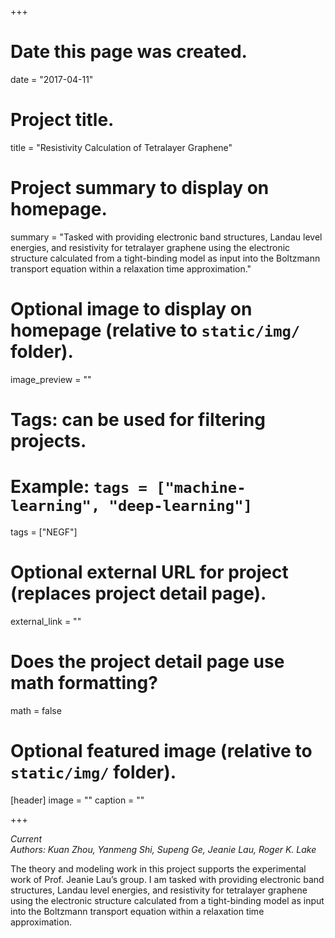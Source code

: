 +++
# Date this page was created.
date = "2017-04-11"

# Project title.
title = "Resistivity Calculation of Tetralayer Graphene"

# Project summary to display on homepage.
summary = "Tasked with providing electronic band structures, Landau level energies, and resistivity for tetralayer graphene using the electronic structure calculated from a tight-binding model as input into the Boltzmann transport equation within a relaxation time approximation."

# Optional image to display on homepage (relative to `static/img/` folder).
image_preview = ""

# Tags: can be used for filtering projects.
# Example: `tags = ["machine-learning", "deep-learning"]`
tags = ["NEGF"]

# Optional external URL for project (replaces project detail page).
external_link = ""

# Does the project detail page use math formatting?
math = false

# Optional featured image (relative to `static/img/` folder).
[header]
image = ""
caption = ""

+++

*Current*   <br />
*Authors: Kuan Zhou, Yanmeng Shi, Supeng Ge, Jeanie Lau, Roger K. Lake<br />*

The theory and modeling work in this project supports the experimental work of Prof. Jeanie Lau’s group. I am tasked with providing electronic band structures, Landau level energies, and resistivity for tetralayer graphene using the electronic structure calculated from a tight-binding model as input into the Boltzmann transport equation within a relaxation time approximation.<br />

